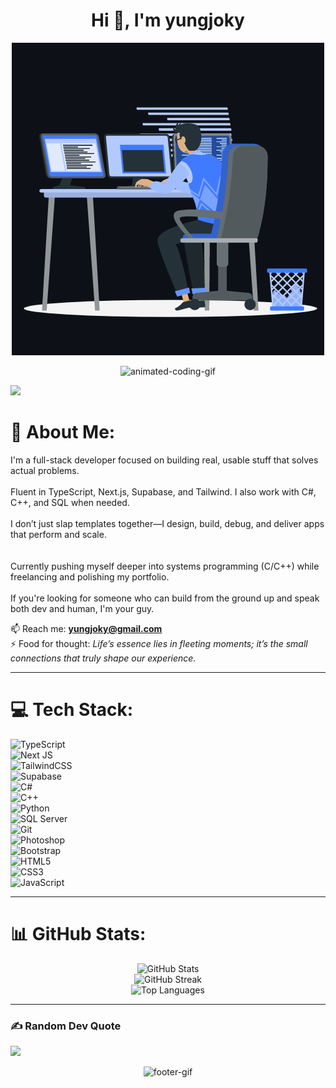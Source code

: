 <h1 align="center">Hi 👋, I'm yungjoky</h1>
<p align="center"><img src="animation.gif" width="500" alt="animation.gif"></p>
<p align="center"><img src="https://user-images.githubusercontent.com/73097560/115834477-dbab4500-a447-11eb-908a-139a6edaec5c.gif" width="500" alt="animated-coding-gif"></p>

![](https://komarev.com/ghpvc/?username=yungjoky&color=447ff7&label=Visitor+Count)

# 💫 About Me:
I'm a full-stack developer focused on building real, usable stuff that solves actual problems.<br>  
Fluent in TypeScript, Next.js, Supabase, and Tailwind. I also work with C#, C++, and SQL when needed.<br>  
I don’t just slap templates together—I design, build, debug, and deliver apps that perform and scale.<br><br>  
Currently pushing myself deeper into systems programming (C/C++) while freelancing and polishing my portfolio.<br>  
If you're looking for someone who can build from the ground up and speak both dev and human, I'm your guy.

📫 Reach me: **yungjoky@gmail.com**  
⚡ Food for thought: *Life’s essence lies in fleeting moments; it’s the small connections that truly shape our experience.*

---

# 💻 Tech Stack:
![TypeScript](https://img.shields.io/badge/TypeScript-3178C6?style=for-the-badge&logo=typescript&logoColor=white)  
![Next JS](https://img.shields.io/badge/NextJS-000000?style=for-the-badge&logo=next.js&logoColor=white)  
![TailwindCSS](https://img.shields.io/badge/TailwindCSS-06B6D4?style=for-the-badge&logo=tailwindcss&logoColor=white)  
![Supabase](https://img.shields.io/badge/Supabase-3ECF8E?style=for-the-badge&logo=supabase&logoColor=white)  
![C#](https://img.shields.io/badge/C%23-239120?style=for-the-badge&logo=c-sharp&logoColor=white)  
![C++](https://img.shields.io/badge/C++-00599C?style=for-the-badge&logo=c%2B%2B&logoColor=white)  
![Python](https://img.shields.io/badge/Python-3776AB?style=for-the-badge&logo=python&logoColor=white)  
![SQL Server](https://img.shields.io/badge/SQL%20Server-CC2927?style=for-the-badge&logo=microsoft-sql-server&logoColor=white)  
![Git](https://img.shields.io/badge/Git-F05032?style=for-the-badge&logo=git&logoColor=white)  
![Photoshop](https://img.shields.io/badge/Photoshop-31A8FF?style=for-the-badge&logo=adobe-photoshop&logoColor=white)  
![Bootstrap](https://img.shields.io/badge/Bootstrap-563D7C?style=for-the-badge&logo=bootstrap&logoColor=white)  
![HTML5](https://img.shields.io/badge/HTML5-E34F26?style=for-the-badge&logo=html5&logoColor=white)  
![CSS3](https://img.shields.io/badge/CSS3-1572B6?style=for-the-badge&logo=css3&logoColor=white)  
![JavaScript](https://img.shields.io/badge/JavaScript-F7DF1E?style=for-the-badge&logo=javascript&logoColor=black)  

---

# 📊 GitHub Stats:
<p align="center">
  <img src="https://github-readme-stats.vercel.app/api?username=yungjoky&theme=react&hide_border=false&include_all_commits=true&count_private=true" alt="GitHub Stats" />
  <br/>
  <img src="https://github-readme-streak-stats.herokuapp.com/?user=yungjoky&theme=react&hide_border=false" alt="GitHub Streak" />
  <br/>
  <img src="https://github-readme-stats.vercel.app/api/top-langs/?username=yungjoky&theme=react&hide_border=false&layout=compact" alt="Top Languages" />
</p>

---

### ✍️ Random Dev Quote
![](https://quotes-github-readme.vercel.app/api?type=horizontal&theme=radical)

<p align="center"><img src="https://user-images.githubusercontent.com/73097560/115834477-dbab4500-a447-11eb-908a-139a6edaec5c.gif" width="300" alt="footer-gif"></p>
